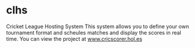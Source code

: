 # clhs
Cricket League Hosting System
This system allows you to define your own tournament format and scheules matches and display the scores in real time.
You can view the project at www.cricscorer.hol.es
